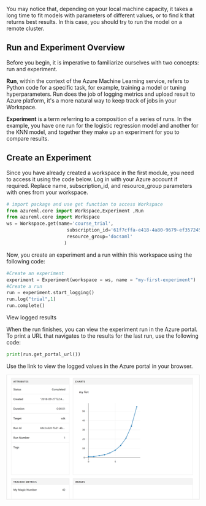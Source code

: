 You may notice that, depending on your local machine capacity, it takes a long time to fit models with parameters of different values, or to find k that returns best results. In this case, you should try to run the model on a remote cluster.

## Run and Experiment Overview

Before you begin, it is imperative to familiarize ourselves with two concepts: run and experiment.

**Run**, within the context of the Azure Machine Learning service, refers to Python code for a specific task, for example, training a model or tuning hyperparameters. Run does the job of logging metrics and upload result to Azure platform, it's a more natural way to keep track of jobs in your Workspace.

**Experiment** is a term referring to a composition of a series of runs. In the example, you have one run for the logistic regression model and another for the KNN model, and together they make up an experiment for you to compare results.

## Create an Experiment

Since you have already created a workspace in the first module, you need to access it using the code below. Log in with your Azure account if required. Replace name, subscription_id, and resource_group parameters with ones from your workspace.

```python
# import package and use get function to access Workspace
from azureml.core import Workspace,Experiment ,Run
from azureml.core import Workspace
ws = Workspace.get(name='course_trial',
                      subscription_id='61f7cffa-e418-4a80-9679-ef35724532a8', 
                      resource_group='docsaml' 
                     )
```

Now, you create an experiment and a run within this workspace using the following code:

```python
#Create an experiment
experiment = Experiment(workspace = ws, name = "my-first-experiment")
#Create a run
run = experiment.start_logging()
run.log("trial",1)
run.complete()
```

View logged results

When the run finishes, you can view the experiment run in the Azure portal. To print a URL that navigates to the results for the last run, use the following code:

```python
print(run.get_portal_url())
```

Use the link to view the logged values in the Azure portal in your browser.

![Screenshot of Experiment Result](../media/5-experiment-result.png)